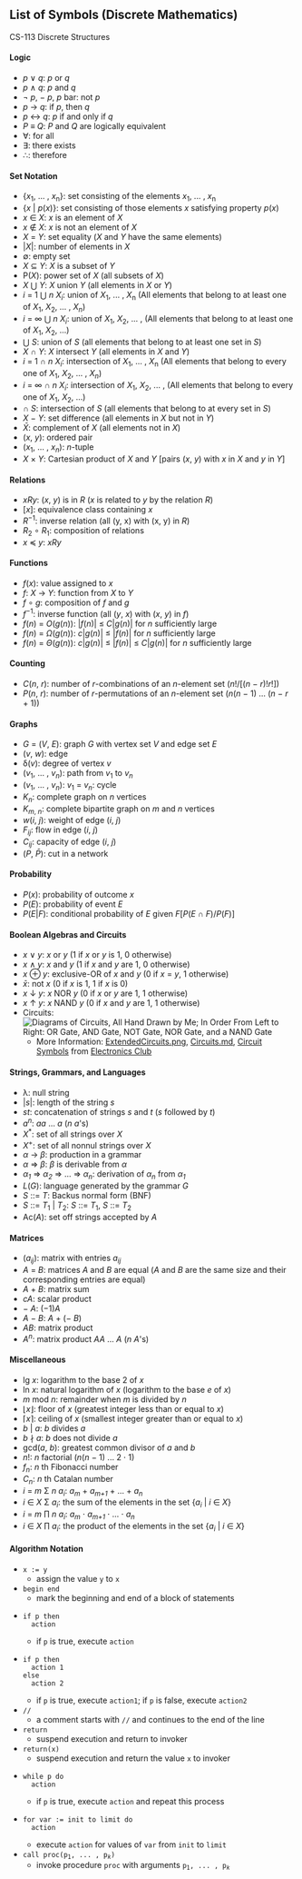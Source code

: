 ## List of Symbols (Discrete Mathematics)  
CS-113 Discrete Structures

#### Logic
- _p_ ∨ _q_: _p_ or _q_
- _p_ ∧ _q_: _p_ and _q_
- ¬ _p_, − _p_, _p_ bar: not _p_
- _p_ → _q_: if _p_, then _q_
- _p_ ↔ _q_: _p_ if and only if _q_
- _P_ ≡ _Q_: _P_ and _Q_ are logically equivalent
- ∀: for all
- ∃: there exists
- ∴: therefore

#### Set Notation
- {_x_<sub>1</sub>, ... , _x_<sub>n</sub>}: set consisting of the elements _x_<sub>1</sub>, ... , _x_<sub>n</sub>
- {_x_ | _p_(_x_)}: set consisting of those elements _x_ satisfying property _p_(_x_)
- _x_ ∈ _X_: _x_ is an element of _X_
- _x_ ∉ _X_: _x_ is not an element of _X_
- _X_ = _Y_: set equality (_X_ and _Y_ have the same elements)
- |_X_|: number of elements in _X_
- ∅: empty set
- _X_ ⊆ _Y_: _X_ is a subset of _Y_
- P(_X_): power set of _X_ (all subsets of _X_)
- _X_ ⋃ _Y_: _X_ union _Y_ (all elements in _X_ or _Y_)
- _i_ = 1 ⋃ _n_ _X_<sub>_i_</sub>: union of _X_<sub>1</sub>, ... , _X_<sub>n</sub> (All elements that belong to at least one of _X_<sub>1</sub>, _X_<sub>2</sub>, ... , _X_<sub>_n_</sub>)
- _i_ = ∞ ⋃ _n_ _X_<sub>_i_</sub>: union of _X_<sub>1</sub>, _X_<sub>2</sub>, ... , (All elements that belong to at least one of _X_<sub>1</sub>, _X_<sub>2</sub>, ...)
- ⋃ _S_: union of _S_ (all elements that belong to at least one set in _S_)
- _X_ ∩ _Y_: _X_ intersect _Y_ (all elements in _X_ and _Y_)
- _i_ = 1 ∩ _n_ _X_<sub>_i_</sub>: intersection of _X_<sub>1</sub>, ... , _X_<sub>n</sub> (All elements that belong to every one of _X_<sub>1</sub>, _X_<sub>2</sub>, ... , _X_<sub>_n_</sub>)
- _i_ = ∞ ∩ _n_ _X_<sub>_i_</sub>: intersection of _X_<sub>1</sub>, _X_<sub>2</sub>, ... , (All elements that belong to every one of _X_<sub>1</sub>, _X_<sub>2</sub>, ...)
- ∩ _S_: intersection of _S_ (all elements that belong to at every set in _S_)
- _X_ − _Y_: set difference (all elements in _X_ but not in _Y_)
- _X̄_: complement of _X_ (all elements not in _X_)
- (_x_, _y_): ordered pair
- (_x_<sub>1</sub>, ... , _x_<sub>_n_</sub>): _n_-tuple
- _X_ × _Y_: Cartesian product of _X_ and _Y_ [pairs (_x_, _y_) with _x_ in _X_ and _y_ in _Y_]

#### Relations
- _xRy_: (_x_, _y_) is in _R_ (_x_ is related to _y_ by the relation _R_)
- [_x_]: equivalence class containing _x_
- _R_<sup>−1</sup>: inverse relation (all (y, x) with (x, y) in _R_)
- _R_<sub>2</sub> ∘ _R_<sub>1</sub>: composition of relations
- _x_ ≼ _y_: _xRy_ 

#### Functions
- _f_(_x_): value assigned to _x_
- _f_: _X_ → _Y_: function from _X_ to _Y_
- _f_ ∘ _g_: composition of _f_ and _g_
- _f_<sup>−1</sup>: inverse function (all (_y_, _x_) with (_x_, _y_) in _f_)
- _f_(_n_) = _Ο_(_g_(_n_)): |_f_(_n_)| ≤ _C_|_g_(_n_)| for _n_ sufficiently large
- _f_(_n_) = _Ω_(_g_(_n_)): _c_|_g_(_n_)| ≤ |_f_(_n_)| for _n_ sufficiently large
- _f_(_n_) = _Θ_(_g_(_n_)): _c_|_g_(_n_)| ≤ |_f_(_n_)| ≤ _C_|_g_(_n_)| for _n_ sufficiently large

#### Counting
- _C_(_n_, _r_): number of _r_-combinations of an _n_-element set (_n_!/[(_n_ − _r_)!_r_!])
- _P_(_n_, _r_): number of _r_-permutations of an _n_-element set (_n_(_n_ − 1) ... (_n_ − _r_ + 1))

#### Graphs
- _G_ = (_V_, _E_): graph _G_ with vertex set _V_ and edge set _E_
- (_v_, _w_): edge
- δ(_v_): degree of vertex _v_
- (_v_<sub>1</sub>, ... , _v_<sub>_n_</sub>): path from _v_<sub>1</sub> to _v_<sub>_n_</sub>
- (_v_<sub>1</sub>, ... , _v_<sub>_n_</sub>):  _v_<sub>1</sub> = _v_<sub>_n_</sub>: cycle
- _K_<sub>_n_</sub>: complete graph on _n_ vertices
- _K_<sub>_m_, _n_</sub>: complete bipartite graph on _m_ and _n_ vertices
- _w_(_i_, _j_): weight of edge (_i_, _j_)
- _F_<sub>_ij_</sub>: flow in edge (_i_, _j_)
- _C_<sub>_ij_</sub>: capacity of edge (_i_, _j_)
- (_P_, _P̄_): cut in a network

#### Probability
- _P_(_x_): probability of outcome _x_
- _P_(_E_): probability of event _E_
- _P_(_E_|_F_): conditional probability of _E_ given _F_[_P_(_E_ ∩ _F_)/_P_(_F_)]

#### Boolean Algebras and Circuits
- _x_ ∨ _y_: _x_ or _y_ (1 if _x_ or _y_ is 1, 0 otherwise)
- _x_ ∧ _y_: _x_ and _y_ (1 if _x_ and _y_ are 1, 0 otherwise)
- _x_ ⊕ _y_: exclusive-OR of _x_ and _y_ (0 if _x_ = _y_, 1 otherwise)
- _x̄_: not _x_ (0 if _x_ is 1, 1 if _x_ is 0)
- _x_ ↓ _y_: _x_ NOR _y_ (0 if _x_ or _y_ are 1, 1 otherwise)
- _x_ ↑ _y_: _x_ NAND _y_ (0 if _x_ and _y_ are 1, 1 otherwise)
- Circuits:  
![Diagrams of Circuits, All Hand Drawn by Me; In Order From Left to Right: OR Gate, AND Gate, NOT Gate, NOR Gate, and a NAND Gate](https://user-images.githubusercontent.com/47701395/122357524-b21f0f00-cf08-11eb-8aaa-0d431d7f6b3b.png)  
  - More Information: [ExtendedCircuits.png](https://github.com/kayleyseow/dm-problems/blob/main/ExtendedCircuits.png), [Circuits.md](https://github.com/kayleyseow/dm-problems/blob/main/Circuits.md), [Circuit Symbols](https://electronicsclub.info/circuitsymbols.htm) from [Electronics Club](https://electronicsclub.info/)

#### Strings, Grammars, and Languages
- λ: null string
- |_s_|: length of the string _s_
- _st_: concatenation of strings _s_ and _t_ (_s_ followed by _t_)
- _a_<sup>_n_</sup>: _aa_ ... _a_ (_n a_'s)
- _X_<sup>*</sup>: set of all strings over _X_
- _X_<sup>+</sup>: set of all nonnul strings over _X_
- _α_ → _β_: production in a grammar
- _α_ ⇒ _β_: _β_ is derivable from _α_
- _α_<sub>_1_</sub> ⇒ _α_<sub>_2_</sub> ⇒ ... ⇒ _α_<sub>_n_</sub>: derivation of _α_<sub>_n_</sub> from _α_<sub>_1_</sub>
- _L_(_G_): language generated by the grammar _G_
- _S_ ::= _T_: Backus normal form (BNF)
- _S_ ::= _T_<sub>1</sub> | _T_<sub>2</sub>: _S_ ::= _T_<sub>1</sub>, _S_ ::= _T_<sub>2</sub>
- Ac(_A_): set off strings accepted by _A_

#### Matrices
- (_a_<sub>_ij_</sub>): matrix with entries _a_<sub>_ij_</sub>
- _A_ = _B_: matrices _A_ and _B_ are equal (_A_ and _B_ are the same size and their corresponding entries are equal)
- _A_ + _B_: matrix sum
- _cA_: scalar product
- − _A_: (−1)_A_
- _A_ − _B_: _A_ + (− _B_)
- _AB_: matrix product
- _A_<sup>_n_</sup>: matrix product _AA_ ... _A_ (_n_ _A_'s)

#### Miscellaneous
- lg _x_: logarithm to the base 2 of _x_
- ln _x_: natural logarithm of _x_ (logarithm to the base _e_ of _x_)
- _m_ mod _n_: remainder when _m_ is divided by _n_
- ⌊_x_⌋: floor of _x_ (greatest integer less than or equal to _x_)
- ⌈_x_⌉: ceiling of _x_ (smallest integer greater than or equal to _x_)
- _b_ | _a_: _b_ divides _a_
- _b_ ∤ _a_: _b_ does not divide _a_
- gcd(_a_, _b_): greatest common divisor of _a_ and _b_
- _n_!: _n_ factorial (_n_(_n_ − 1) ... 2 ⋅ 1)
- _f<sub>n</sub>_: _n_ th Fibonacci number
- _C<sub>n</sub>_: _n_ th Catalan number
- _i_ = _m_ Σ _n_ _a<sub>i</sub>_: _a<sub>m</sub>_ + _a<sub>m+1</sub>_ + ... + _a<sub>n</sub>_  
- _i_ ∈ _X_ Σ _a<sub>i</sub>_: the sum of the elements in the set {_a<sub>i</sub>_ | _i_ ∈ _X_}
- _i_ = _m_ ∏ _n_ _a<sub>i</sub>_: _a<sub>m</sub>_ ⋅ _a<sub>m+1</sub>_ ⋅ ... ⋅ _a<sub>n</sub>_  
- _i_ ∈ _X_ ∏ _a<sub>i</sub>_: the product of the elements in the set {_a<sub>i</sub>_ | _i_ ∈ _X_}

#### Algorithm Notation
- `x := y`
  - assign the value `y` to `x`
- `begin end`
  - mark the beginning and end of a block of statements
- ```
  if p then
    action
  ```
  - if `p` is true, execute `action`
- ```
  if p then  
    action 1  
  else  
    action 2  
  ```
  - if `p` is true, execute `action1`; if `p` is false, execute `action2`
- `//`
  - a comment starts with `//` and continues to the end of the line
- `return`
  - suspend execution and return to invoker
- `return(x)`
  - suspend execution and return the value `x` to invoker
- ```
  while p do
    action
  ```
  - if `p` is true, execute `action` and repeat this process
- ```
  for var := init to limit do
    action
  ```
  - execute `action` for values of `var` from `init` to `limit`
- <code>call proc(p<sub>1</sub>, ... , p<sub><i>k</i></sub>)</code>
  - invoke procedure `proc` with arguments <code>p<sub>1</sub>, ... , p<sub><i>k</i></sub></code>
